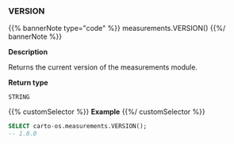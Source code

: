 ### VERSION

{{% bannerNote type="code" %}}
measurements.VERSION()
{{%/ bannerNote %}}

**Description**

Returns the current version of the measurements module.

**Return type**

`STRING`

{{% customSelector %}}
**Example**
{{%/ customSelector %}}

```sql
SELECT carto-os.measurements.VERSION();
-- 1.0.0
```